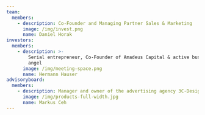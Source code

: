 ```yaml
---
team:
  members:
    - description: Co-Founder and Managing Partner Sales & Marketing
      image: /img/invest.png
      name: Daniel Horak
investors:
  members:
    - description: >-
        Serial entrepreneur, Co-Founder of Amadeus Capital & active business
        angel
      image: /img/meeting-space.png
      name: Hermann Hauser
advisoryboard:
  members:
    - description: Manager and owner of the advertising agency 3C-Design
      image: /img/products-full-width.jpg
      name: Markus Ceh
---
```


